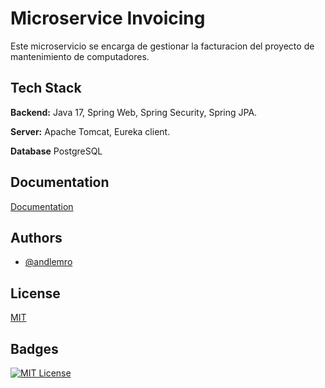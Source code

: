 
# Microservice Invoicing

Este microservicio se encarga de gestionar la facturacion del proyecto de mantenimiento de computadores.

## Tech Stack

**Backend:** Java 17, Spring Web, Spring Security, Spring JPA.

**Server:** Apache Tomcat, Eureka client.

**Database** PostgreSQL

## Documentation

[Documentation](https://github.com/andlemro/ComputerMaintenance/tree/feature/Documentation)


## Authors

- [@andlemro](https://github.com/andlemro)


## License

[MIT](https://github.com/andlemro/ComputerMaintenance/blob/main/LICENSE)


## Badges

[![MIT License](https://img.shields.io/badge/License-MIT-green.svg)](https://github.com/andlemro/ComputerMaintenance/blob/main/LICENSE)

